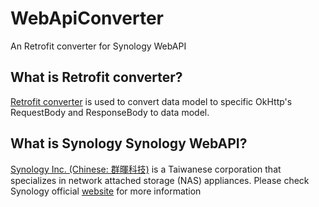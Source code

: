 WebApiConverter
=====================

An Retrofit converter for Synology WebAPI

What is Retrofit converter?
---------------------------

[Retrofit converter][converter] is used to convert data model to specific OkHttp's RequestBody and ResponseBody to data model.


What is Synology Synology WebAPI?
---------------------------------
[Synology Inc. (Chinese: 群暉科技)][synology] is a Taiwanese corporation that specializes in network attached storage (NAS) appliances.
Please check Synology official [website][webapi] for more information


[converter]: https://github.com/square/retrofit/tree/master/retrofit-converters
[synology]: https://www.synology.com
[webapi]: https://www.synology.com/support/developer
